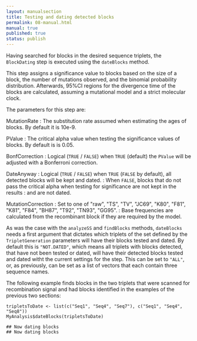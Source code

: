 ```yaml
---
layout: manualsection
title: Testing and dating detected blocks
permalink: 08-manual.html
manual: true
published: true
status: publish
---
```

 

 
Having searched for blocks in the desired sequence triplets, the `BlockDating` step is executed using the `dateBlocks` method.
 
This step assigns a significance value to blocks based on the size of a block, the number of mutations observed, and the binomial probability distribution. Afterwards, 95%CI regions for the divergence time of the blocks are calculated, assuming a mutational model and a strict molecular clock.
 
The parameters for this step are:
 
MutationRate
  : The substitution rate assumed when estimating the ages of blocks. By default it is 10e-9.
 
PValue
  : The critical alpha value when testing the significance values of blocks. By default is is 0.05.
  
BonfCorrection
  : Logical (`TRUE` / `FALSE`) when `TRUE` (default) the `PValue` will be adjusted with a Bonferroni correction.
  
DateAnyway
  : Logical (`TRUE` / `FALSE`) when `TRUE` (`FALSE` by default), all detected blocks will be kept and dated.
  : When `FALSE`, blocks that do not pass the critical alpha when testing for significance are not kept in the results
  : and are not dated.
  
MutationCorrection
  : Set to one of "raw", "TS", "TV", "JC69", "K80", "F81", "K81", "F84", "BH87", "T92", "TN93", "GG95".
  : Base frequencies are calculated from the recombinant block if they are required by the model.
 
 
As was the case with the `analyzeSS` and `findBlocks` methods, `dateBlocks` needs a first argument that dictates which triplets of the set defined by the `TripletGeneration` parameters will have their blocks tested and dated. By default this is `"NOT.DATED"`, which means all triplets with blocks detected, that have not been tested or dated, will have their detected blocks tested and dated witht the current settings for the step. This can be set to `"ALL"`, or, as previously, can be set as a list of vectors that each contain three sequence names.
 
The following example finds blocks in the two triplets that were scanned for recombination signal and had blocks identified in the examples of the previous two sections:

    tripletsToDate <- list(c("Seq1", "Seq4", "Seq7"), c("Seq1", "Seq4", "Seq8"))
    MyAnalysis$dateBlocks(tripletsToDate)

    ## Now dating blocks
    ## Now dating blocks
 
  
  
 
 
 
 
 
